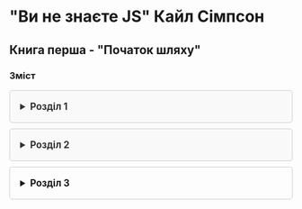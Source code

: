 # "Ви не знаєте JS" Кайл Сімпсон

## Книга перша - "Початок шляху"

### Зміст

<details style="border: 1px solid #ccc; border-radius: 5px; margin-bottom: 10px; padding: 10px; background-color: #f9f9f9;">
  <summary style="cursor: pointer; font-weight: bold; font-size: 1.2em; color: #333; padding: 8px; border-radius: 5px;">
    Розділ 1
  </summary>
  <div style="margin-top: 10px; padding: 10px; border-top: 1px solid #ccc; color: #000">
    Текст розділу 1
  </div>
</details>

<details style="border: 1px solid #ccc; border-radius: 5px; margin-bottom: 10px; padding: 10px; background-color: #f9f9f9;">
  <summary style="cursor: pointer; font-weight: bold; font-size: 1.2em; color: #333; padding: 8px; border-radius: 5px;">
    Розділ 2
  </summary>
  <div style="margin-top: 10px; padding: 10px; border-top: 1px solid #ccc; color: #000">
    Текст розділу 2
  </div>
</details>


<details style="border: 1px solid #ccc; border-radius: 5px; margin-bottom: 10px; padding: 10px; ">
  <summary style="cursor: pointer; font-weight: bold; font-size: 1.2em;  padding: 8px; border-radius: 5px;">
    Розділ 3
  </summary>
  <div style="margin-top: 10px; padding: 10px; border-top: 1px solid #ccc; color: #000">
    
  <div style="margin-top: 10px; padding: 10px; border-top: 1px solid #ccc; color: #000">
    <details style="border: 1px solid #ccc; border-radius: 5px; margin-bottom: 10px; padding: 10px;">
      <summary style="cursor: pointer; font-weight: bold; font-size: 1.1em;  padding: 8px; border-radius: 5px; color: #fff">
        Розділ 3.1
      </summary>
  <div style="margin-top: 10px; padding: 10px; border-top: 1px solid #ccc; color: fff; ">
        Текст розділу 3.1


```javascript
console.log("HW")
``` 

  </div>
    </details>
  </div>

  </div>
</details>